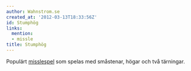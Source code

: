 ```yaml
---
author: Wahnstrom.se
created_at: '2012-03-13T18:33:56Z'
id: Stumphög
links:
  mention:
  - missle
title: Stumphög
---
```


Populärt [misslespel] som spelas med småstenar, högar och två tärningar.

  [misslespel]: missle